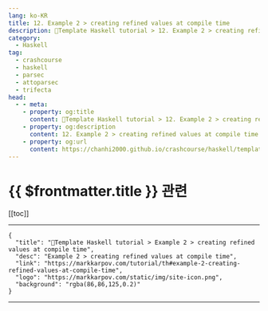 ```yaml
---
lang: ko-KR
title: 12. Example 2 > creating refined values at compile time
description: 🐑Template Haskell tutorial > 12. Example 2 > creating refined values at compile time
category:
  - Haskell
tag: 
  - crashcourse
  - haskell
  - parsec
  - attoparsec
  - trifecta
head:
  - - meta:
    - property: og:title
      content: 🐑Template Haskell tutorial > 12. Example 2 > creating refined values at compile time
    - property: og:description
      content: 12. Example 2 > creating refined values at compile time
    - property: og:url
      content: https://chanhi2000.github.io/crashcourse/haskell/template-haskell/12.html
---
```


# {{ $frontmatter.title }} 관련

[[toc]]

---

```component VPCard
{
  "title": "🐑Template Haskell tutorial > Example 2 > creating refined values at compile time",
  "desc": "Example 2 > creating refined values at compile time",
  "link": "https://markkarpov.com/tutorial/th#example-2-creating-refined-values-at-compile-time",
  "logo": "https://markkarpov.com/static/img/site-icon.png",
  "background": "rgba(86,86,125,0.2)"
}
```

---
